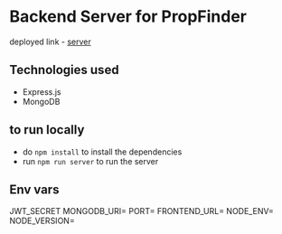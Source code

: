 # Backend Server for PropFinder

deployed link - [server](https://reunion-api-xq0y.onrender.com/api)

## Technologies used

- Express.js
- MongoDB

## to run locally

- do `npm install` to install the dependencies
- run `npm run server` to run the server

## Env vars

JWT_SECRET
MONGODB_URI=
PORT=
FRONTEND_URL=
NODE_ENV=
NODE_VERSION=
